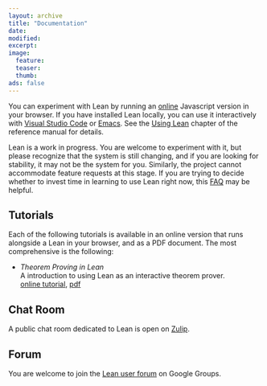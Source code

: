 ```yaml
---
layout: archive
title: "Documentation"
date:
modified:
excerpt:
image:
  feature:
  teaser:
  thumb:
ads: false
---
```


You can experiment with Lean by running an
[online](https://leanprover.github.io/live/) Javascript version in
your browser. If you have installed Lean locally, you can use it
interactively with [Visual Studio Code](https://code.visualstudio.com/) or
[Emacs](http://www.gnu.org/software/emacs/). See the
[Using Lean](https://leanprover.github.io/reference/using_lean.html)
chapter of the reference manual for details.

Lean is a work in progress. You are welcome to experiment with it, but please
recognize that the system is still changing, and if you are looking
for stability, it may not be the system for you. Similarly, the project
cannot accommodate feature requests at this stage. If you are trying to decide
whether to invest time in learning to use Lean right now, this
[FAQ](https://github.com/leanprover/lean/blob/master/doc/faq.md) may be helpful.

## Tutorials

Each of the following tutorials is available in an online version that
runs alongside a Lean in your browser, and as a PDF document. The most
comprehensive is the following:

- *Theorem Proving in Lean*<br />
  A introduction to using Lean as an interactive theorem prover. <br />
  [online tutorial](../theorem_proving_in_lean),
  [pdf](../theorem_proving_in_lean/theorem_proving_in_lean.pdf)<br />

## Chat Room

A public chat room dedicated to Lean is open on [Zulip](https://leanprover.zulipchat.com/).

## Forum

You are welcome to join the [Lean user forum](https://groups.google.com/forum/#!forum/lean-user) on Google Groups.
